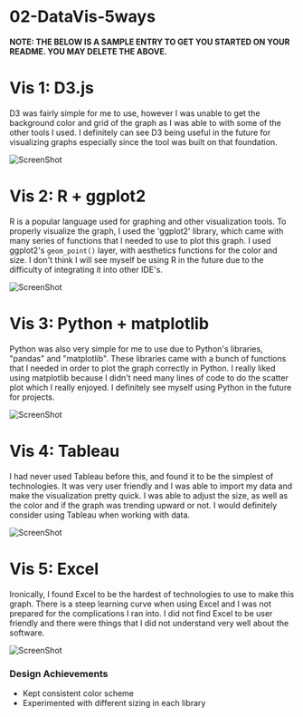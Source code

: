 # 02-DataVis-5ways

**NOTE: THE BELOW IS A SAMPLE ENTRY TO GET YOU STARTED ON YOUR README. YOU MAY DELETE THE ABOVE.**

# Vis 1: D3.js

D3 was fairly simple for me to use, however I was unable to get the background color and grid
of the graph as I was able to with some of the other tools I used. I definitely can see D3 being useful
in the future for visualizing graphs especially since the tool was built on that foundation.

![ScreenShot](https://github.com/danyabaron/02-DataVis-5Ways/blob/main/img/d3%20graph.png)

# Vis 2: R + ggplot2

R is a popular language used for graphing and other visualization tools. To properly visualize the graph, I used the 'ggplot2'
library, which came with many series of functions that I needed to use to plot this graph. 
I used ggplot2's `geom_point()` layer, with aesthetics functions for the color and size. I don't think I will see myself be using R
in the future due to the difficulty of integrating it into other IDE's.

![ScreenShot](https://github.com/danyabaron/02-DataVis-5Ways/blob/main/img/ggplot2.png)

# Vis 3: Python + matplotlib

Python was also very simple for me to use due to Python's libraries, "pandas" and "matplotlib". These libraries came with a bunch of functions 
that I needed in order to plot the graph correctly in Python. I really liked using matplotlib because I didn't need many lines of code to 
do the scatter plot which I really enjoyed. I definitely see myself using Python in the future for projects.

![ScreenShot](https://github.com/danyabaron/02-DataVis-5Ways/blob/main/img/python%20graph.png)

# Vis 4: Tableau

I had never used Tableau before this, and found it to be the simplest of technologies. It was very user friendly and I was able to import my data
and make the visualization pretty quick. I was able to adjust the size, as well as the color and if the graph was trending upward or not. I would
definitely consider using Tableau when working with data. 

![ScreenShot](https://github.com/danyabaron/02-DataVis-5Ways/blob/main/img/tableau.png)

# Vis 5: Excel

Ironically, I found Excel to be the hardest of technologies to use to make this graph. There is a steep learning curve when using Excel and I was not
prepared for the complications I ran into. I did not find Excel to be user friendly and there were things that I did not understand
very well about the software.

![ScreenShot](https://github.com/danyabaron/02-DataVis-5Ways/blob/main/img/excel.png)


### Design Achievements
- Kept consistent color scheme
- Experimented with different sizing in each library

